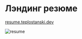 # Лэндинг резюме

[resume.teplostanski.dev](https://resume.teplostanski.dev)

![resume](resume.png)
